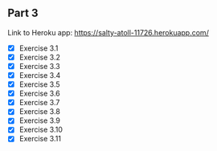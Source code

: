 ## Part 3
Link to Heroku app: https://salty-atoll-11726.herokuapp.com/

- [x] Exercise 3.1
- [x] Exercise 3.2
- [x] Exercise 3.3
- [x] Exercise 3.4
- [x] Exercise 3.5
- [x] Exercise 3.6
- [x] Exercise 3.7
- [x] Exercise 3.8
- [x] Exercise 3.9
- [x] Exercise 3.10
- [x] Exercise 3.11